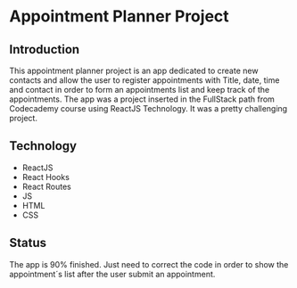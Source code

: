 # Appointment Planner Project

## Introduction
This appointment planner project is an app dedicated to create new contacts and allow the user to register appointments with Title, date, time and contact in order to form an 
appointments list and keep track of the appointments. The app was a project inserted in the FullStack path from Codecademy course using ReactJS Technology. It was a pretty challenging
project.

## Technology
- ReactJS
- React Hooks
- React Routes
- JS
- HTML
- CSS

## Status
The app is 90% finished. Just need to correct the code in order to show the appointment´s list after the user submit an appointment.

